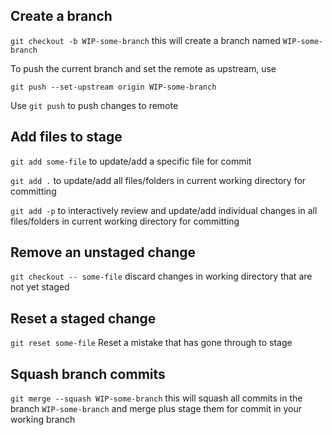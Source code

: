## Create a branch
<code>git checkout -b WIP-some-branch</code> this will create a branch named <code>WIP-some-branch</code>

To push the current branch and set the remote as upstream, use

<code>git push --set-upstream origin WIP-some-branch</code>

Use <code>git push</code> to push changes to remote


## Add files to stage
<code>git add some-file</code> to update/add a specific file for commit

<code>git add .</code> to update/add all files/folders in current working directory for committing

<code>git add -p</code> to interactively review and update/add individual changes in all files/folders in current working directory for committing

## Remove an unstaged change
<code>git checkout -- some-file</code> discard changes in working directory that are not yet staged

## Reset a staged change
<code>git reset some-file</code> Reset a mistake that has gone through to stage
  
## Squash branch commits
<code>git merge --squash WIP-some-branch</code> this will squash all commits in the branch <code>WIP-some-branch</code>
and merge plus stage them for commit in your working branch

